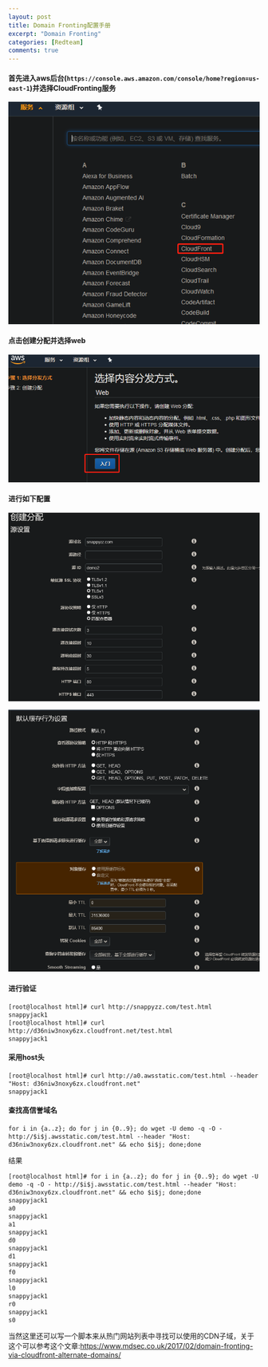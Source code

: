 ```yaml
---
layout: post
title: Domain Fronting配置手册
excerpt: "Domain Fronting"
categories: [Redteam]
comments: true
---
```


#### 首先进入aws后台(`https://console.aws.amazon.com/console/home?region=us-east-1`)并选择CloudFronting服务

![Image text](https://raw.githubusercontent.com/snappyJack1/snappyjack1.github.io/master/img/domain_front1.png)

#### 点击创建分配并选择web
![Image text](https://raw.githubusercontent.com/snappyJack1/snappyjack1.github.io/master/img/domain_front2.png)
#### 进行如下配置
![Image text](https://raw.githubusercontent.com/snappyJack1/snappyjack1.github.io/master/img/domain_front3.png)

![Image text](https://raw.githubusercontent.com/snappyJack1/snappyjack1.github.io/master/img/domain_front4.png)
#### 进行验证
```
[root@localhost html]# curl http://snappyzz.com/test.html
snappyjack1
[root@localhost html]# curl http://d36niw3noxy6zx.cloudfront.net/test.html
snappyjack1

```

#### 采用host头
```
[root@localhost html]# curl http://a0.awsstatic.com/test.html --header "Host: d36niw3noxy6zx.cloudfront.net"
snappyjack1
```
#### 查找高信誉域名
```
for i in {a..z}; do for j in {0..9}; do wget -U demo -q -O - http://$i$j.awsstatic.com/test.html --header "Host: d36niw3noxy6zx.cloudfront.net" && echo $i$j; done;done
```
结果
```
[root@localhost html]# for i in {a..z}; do for j in {0..9}; do wget -U demo -q -O - http://$i$j.awsstatic.com/test.html --header "Host: d36niw3noxy6zx.cloudfront.net" && echo $i$j; done;done
snappyjack1
a0
snappyjack1
a1
snappyjack1
d0
snappyjack1
d1
snappyjack1
f0
snappyjack1
l0
snappyjack1
r0
snappyjack1
s0

```
当然这里还可以写一个脚本来从热门网站列表中寻找可以使用的CDN子域，关于这个可以参考这个文章:https://www.mdsec.co.uk/2017/02/domain-fronting-via-cloudfront-alternate-domains/